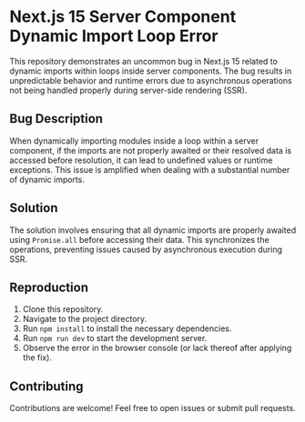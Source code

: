# Next.js 15 Server Component Dynamic Import Loop Error

This repository demonstrates an uncommon bug in Next.js 15 related to dynamic imports within loops inside server components. The bug results in unpredictable behavior and runtime errors due to asynchronous operations not being handled properly during server-side rendering (SSR).

## Bug Description

When dynamically importing modules inside a loop within a server component, if the imports are not properly awaited or their resolved data is accessed before resolution, it can lead to undefined values or runtime exceptions.  This issue is amplified when dealing with a substantial number of dynamic imports.

## Solution

The solution involves ensuring that all dynamic imports are properly awaited using `Promise.all` before accessing their data. This synchronizes the operations, preventing issues caused by asynchronous execution during SSR.

## Reproduction

1. Clone this repository.
2. Navigate to the project directory.
3. Run `npm install` to install the necessary dependencies.
4. Run `npm run dev` to start the development server.
5. Observe the error in the browser console (or lack thereof after applying the fix).

## Contributing

Contributions are welcome! Feel free to open issues or submit pull requests.
